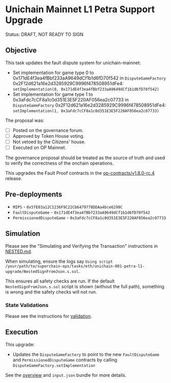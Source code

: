 # Unichain Mainnet L1 Petra Support Upgrade

Status: DRAFT, NOT READY TO SIGN

## Objective

This task updates the fault dispute system for unichain-mainnet: 

* Set implementation for game type 0 to 0x171dE4f3ea4fBbf233aA9649dCf1b1d6fD70f542 in `DisputeGameFactory` 0x2F12d621a16e2d3285929C9996f478508951dFe4: `setImplementation(0, 0x171dE4f3ea4fBbf233aA9649dCf1b1d6fD70f542)`
* Set implementation for game type 1 to 0x3aFdc7cCF8a1c0d351E3E5F220AF056ea2c07733 in `DisputeGameFactory` 0x2F12d621a16e2d3285929C9996f478508951dFe4: `setImplementation(1, 0x3aFdc7cCF8a1c0d351E3E5F220AF056ea2c07733)`
<!--NEXT TASK DESCRIPTION-->
The proposal was: 
- [ ] Posted on the governance forum.
- [ ] Approved by Token House voting.
- [ ] Not vetoed by the Citizens' house.
- [ ] Executed on OP Mainnet.

The governance proposal should be treated as the source of truth and used to verify the correctness of the onchain operations. 

This upgrades the Fault Proof contracts in the [op-contracts/v1.8.0-rc.4](https://github.com/ethereum-optimism/optimism/tree/op-contracts/v1.8.0-rc.4) release.



## Pre-deployments 
- `MIPS` - `0x5fE03a12C1236F9C22Cb6479778DDAa4bce6299C`
- `FaultDisputeGame` - `0x171dE4f3ea4fBbf233aA9649dCf1b1d6fD70f542`
- `PermissionedDisputeGame` - `0x3aFdc7cCF8a1c0d351E3E5F220AF056ea2c07733`

## Simulation

Please see the "Simulating and Verifying the Transaction" instructions in [NESTED.md](../../../NESTED.md). 

When simulating, ensure the logs say `Using script /your/path/to/superchain-ops/tasks/eth/unichain-001-petra-l1-upgrade/NestedSignFromJson.s.sol`. 

This ensures all safety checks are run. If the default `NestedSignFromJson.s.sol` script is shown (without the full path), something is wrong and the safety checks will not run.


### State Validations

Please see the instructions for [validation](./VALIDATION.md).

## Execution

This upgrade:

* Updates the `DisputeGameFactory` to point to the new `FaultDisputeGame` and `PermissionedDisputeGame` contracts by calling `DisputeGameFactory.setImplementation`

See the [overview](./OVERVIEW.md) and `input.json` bundle for more details.